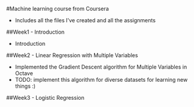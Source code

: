 #Machine learning course from Coursera

- Includes all the files I've created and all the assignments

##Week1 - Introduction

- Introduction

##Week2 - Linear Regression with Multiple Variables

- Implemented the Gradient Descent algorithm for Multiple Variables in Octave
- TODO: implement this algorithm for diverse datasets for learning new things :)

##Week3 - Logistic Regression

